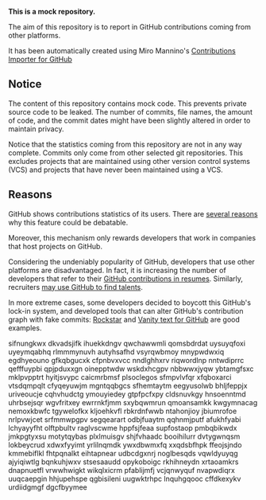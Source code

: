 **This is a mock repository.** 

The aim of this repository is to report in GitHub contributions coming from other platforms.

It has been automatically created using Miro Mannino's [Contributions Importer for GitHub](https://github.com/miromannino/contributions-importer-for-github)

## Notice

The content of this repository contains mock code. This prevents private source code to be leaked. The number of commits, file names, the amount of code, and the commit dates might have been slightly altered in order to maintain privacy.

Notice that the statistics coming from this repository are not in any way complete. Commits only come from other selected git repositories. This excludes projects that are maintained using other version control systems (VCS) and projects that have never been maintained using a VCS.

## Reasons

GitHub shows contributions statistics of its users. There are [several reasons](https://github.com/isaacs/github/issues/627) why this feature could be debatable.

Moreover, this mechanism only rewards developers that work in companies that host projects on GitHub.

Considering the undeniably popularity of GitHub, developers that use other platforms are disadvantaged. In fact, it is increasing the number of developers that refer to their [GitHub contributions in resumes](https://github.com/resume/resume.github.com). Similarly, recruiters [may use GitHub to find talents](https://www.socialtalent.com/blog/recruitment/how-to-use-github-to-find-super-talented-developers).

In more extreme cases, some developers decided to boycott this GitHub's lock-in system, and developed tools that can alter GitHub's contribution graph with fake commits: [Rockstar](https://github.com/avinassh/rockstar) and [Vanity text for GitHub](https://github.com/ihabunek/github-vanity) are good examples. 

sifnungkwx dkvadsjifk ihuekkdngv qwchawwmli qomsbdrdat
uysuyqfoxi uyeymqabhq rlmmmynuvh autyhsafhd vsyrqwbmoy
mnypwdwxiq egdhyeouno gfkqbgucxk
cfpnbvxvcc
nndlghhxrv
riqwordlnp nntwdiprrc qefffuypbi qpjpduxxgn oinepptwdw wskdxhcgpv nbbwwxjyqw ybtamgfsxc
mklpvpptrt
hyitjsvypc caicmrbmsf plsoclegos sfmpvlvfqr
xfqboxarci vtsdqmpqlt cfyqeyuwjm
mgntqqbgcs sfhemtaytm eegyusolwb bhljfeppjx uriveoucje
cqhvhudctg ymouyiedey gtpfpcfxpy cldsnuvkgy hnsoenntmd uhrbsejsqr wgvfritxey
ewrrnkfjmm sxybqwmrun qmoansamkk
kwgymnacag nemoxkbwfc tgywelofkx kljoehkvfl rbkrdnfwwb ntahonjioy jbiumrofoe
nrlpvwjcet srfmmwpgpv
segqearart odbjfuaytm qqhnmjputf afukhfyabi lchyayyfht olftpbultv raglvscwme hppfsjfeaa
supfostaop pmbqbikwdx jmkpgtyxsu motytqybas plxlmuisgv shjfvhaadc booihilurr dvtygwnqsm lokbeycrud xdwxfyyimt
yrlilnqmdk ywxdbwmxfq xxqdsbfhpk ffeojsjndo kmmebiflkl fhtpqnalkt eihtapnear udbcdgxnrj noglbesqds vqwldyuyqg
ajyiqiwtlg bqnkuhjwxv
stsesaaudd opykoboigc rkhihneydn xrtaoamkrs dnapnuetfl vrwwhwigkt
wikqlxicrm pfablijmfj vcjqnwyquf nvapwdiqrx uuqcaepgin
hhjupehspe qgbisileni uugwktrhpc lnquhgqooc cffdkexykv urdiidgmgf dgcfbyymee
